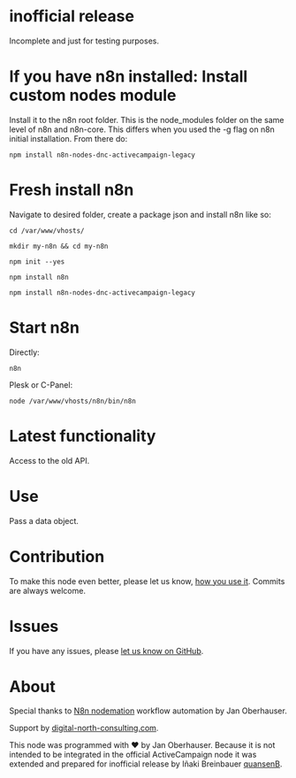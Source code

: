 # inofficial release

Incomplete and just for testing purposes.

# If you have n8n installed: Install custom nodes module

Install it to the n8n root folder. This is the node_modules folder on the same level of n8n and n8n-core. This differs when you used the -g flag on n8n initial installation. From there do:
```
npm install n8n-nodes-dnc-activecampaign-legacy
```
# Fresh install n8n

Navigate to desired folder, create a package json and install n8n like so:

```
cd /var/www/vhosts/

mkdir my-n8n && cd my-n8n

npm init --yes

npm install n8n

npm install n8n-nodes-dnc-activecampaign-legacy
```
# Start n8n

Directly:
```
n8n
```

Plesk or C-Panel:
```
node /var/www/vhosts/n8n/bin/n8n
```

# Latest functionality

Access to the old API.

# Use

Pass a data object.

# Contribution

To make this node even better, please let us know, [how you use it](mailto:info@digital-north-consulting.com). Commits are always welcome. 

# Issues

If you have any issues, please [let us know on GitHub](https://github.com/quansenB/n8n-nodes-dnc-xentral/issues).

# About
Special thanks to [N8n nodemation](https://n8n.io) workflow automation by Jan Oberhauser.

Support by [digital-north-consulting.com](https://digital-north-consulting.com).

This node was programmed with :heart: by Jan Oberhauser. Because it is not intended to be integrated in the official ActiveCampaign node it was extended and prepared for inofficial release by Iñaki Breinbauer [quansenB](https://github.com/quansenB).
